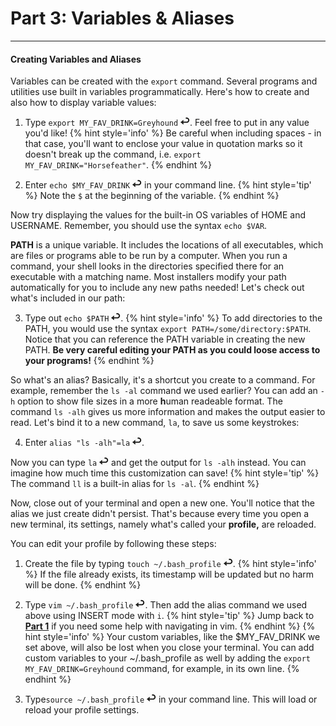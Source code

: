 # Part 3: Variables & Aliases

---

#### Creating Variables and Aliases

Variables can be created with the `export` command. Several programs and utilities use built in variables programmatically. Here's how to create and also how to display variable values:

1. Type `export MY_FAV_DRINK=Greyhound` ![](images/enter.png). Feel free to put in any value you'd like!
    {% hint style='info' %}
Be careful when including spaces - in that case, you'll want to enclose your value in quotation marks so it doesn't break up the command, i.e. `export MY_FAV_DRINK="Horsefeather"`.
    {% endhint %}

2. Enter `echo $MY_FAV_DRINK` ![](images/enter.png) in your command line.
    {% hint style='tip' %}
Note the `$` at the beginning of the variable.
    {% endhint %}

  Now try displaying the values for the built-in OS variables of HOME and USERNAME. Remember, you should use the syntax `echo $VAR`.

  **PATH** is a unique variable. It includes the locations of all executables, which are files or programs able to be run by a computer. When you run a command, your shell looks in the directories specified there for an executable with a matching name. Most installers modify your path automatically for you to include any new paths needed! Let's check out what's included in our path:

3. Type out `echo $PATH` ![](images/enter.png).
    {% hint style='info' %}
To add directories to the PATH, you would use the syntax `export PATH=/some/directory:$PATH`. Notice that you can reference the PATH variable in creating the new PATH. **Be very careful editing your PATH as you could loose access to your programs!**
    {% endhint %}

  So what's an alias? Basically, it's a shortcut you create to a command. For example, remember the `ls -al` command we used earlier? You can add an `-h` option to show file sizes in a more **h**uman readeable format. The command `ls -alh` gives us more information and makes the output easier to read. Let's bind it to a new command, `la`, to save us some keystrokes:

4. Enter `alias "ls -alh"=la` ![](images/enter.png).

  Now you can type `la` ![](images/enter.png) and get the output for `ls -alh` instead. You can imagine how much time this customization can save!
    {% hint style='tip' %}
The command `ll` is a built-in alias for `ls -al`.
    {% endhint %}

  Now, close out of your terminal and open a new one. You'll notice that the alias we just create didn't persist. That's because every time you open a new terminal, its settings, namely what's called your **profile,** are reloaded.

You can edit your profile by following these steps:

1. Create the file by typing `touch ~/.bash_profile` ![](images/enter.png).
    {% hint style='info' %}
If the file already exists, its timestamp will be updated but no harm will be done.
    {% endhint %}

2. Type `vim ~/.bash_profile` ![](images/enter.png). Then add the alias command we used above using INSERT mode with `i`.
    {% hint style='tip' %}
Jump back to [**Part 1**](/part-1-navigation-and-basics.md) if you need some help with navigating in vim.
    {% endhint %}
    {% hint style='info' %}
Your custom variables, like the $MY_FAV_DRINK we set above, will also be lost when you close your terminal. You can add custom variables to your ~/.bash_profile as well by adding the `export MY_FAV_DRINK=Greyhound` command, for example, in its own line.
    {% endhint %}

3. Type`source ~/.bash_profile` ![](images/enter.png) in your command line. This will load or reload your profile settings.
